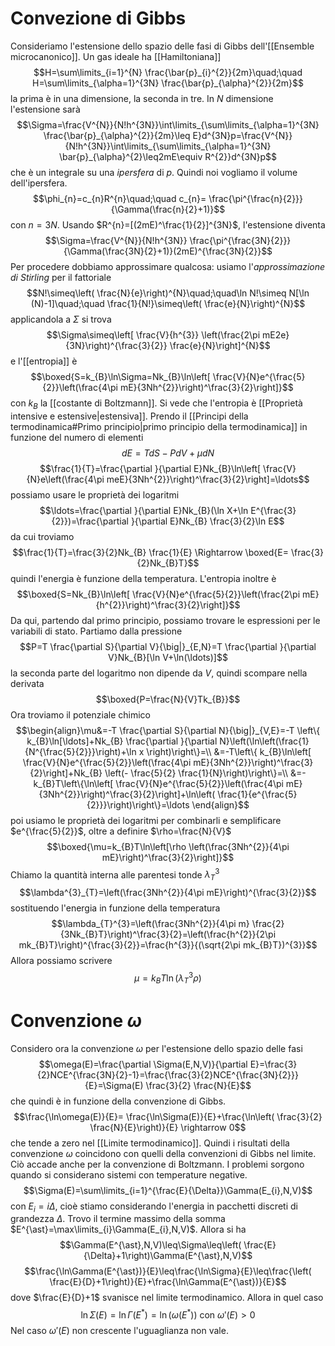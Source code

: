 # Convezione di Gibbs
Consideriamo l'estensione dello spazio delle fasi di Gibbs dell'[[Ensemble microcanonico]]. Un gas ideale ha [[Hamiltoniana]]
$$H=\sum\limits_{i=1}^{N} \frac{\bar{p}_{i}^{2}}{2m}\quad;\quad H=\sum\limits_{\alpha=1}^{3N} \frac{\bar{p}_{\alpha}^{2}}{2m}$$
la prima è in una dimensione, la seconda in tre. In $N$ dimensione l'estensione sarà
$$\Sigma=\frac{V^{N}}{N!h^{3N}}\int\limits_{\sum\limits_{\alpha=1}^{3N} \frac{\bar{p}_{\alpha}^{2}}{2m}\leq E}d^{3N}p=\frac{V^{N}}{N!h^{3N}}\int\limits_{\sum\limits_{\alpha=1}^{3N} \bar{p}_{\alpha}^{2}\leq2mE\equiv R^{2}}d^{3N}p$$
che è un integrale su una *ipersfera* di $p$. Quindi noi vogliamo il volume dell'ipersfera.
$$\phi_{n}=c_{n}R^{n}\quad;\quad c_{n}= \frac{\pi^{\frac{n}{2}}}{\Gamma(\frac{n}{2}+1)}$$
con $n=3N$. Usando $R^{n}=[(2mE)^\frac{1}{2}]^{3N}$, l'estensione diventa
$$\Sigma=\frac{V^{N}}{N!h^{3N}} \frac{\pi^{\frac{3N}{2}}}{\Gamma(\frac{3N}{2}+1)}(2mE)^{\frac{3N}{2}}$$
Per procedere dobbiamo approssimare qualcosa: usiamo l'*approssimazione di Stirling* per il fattoriale
$$N!\simeq\left( \frac{N}{e}\right)^{N}\quad;\quad\ln N!\simeq N[\ln (N)-1]\quad;\quad \frac{1}{N!}\simeq\left( \frac{e}{N}\right)^{N}$$
applicandola a $\Sigma$ si trova
$$\Sigma\simeq\left[ \frac{V}{h^{3}} \left(\frac{2\pi mE2e}{3N}\right)^{\frac{3}{2}} \frac{e}{N}\right]^{N}$$
e l'[[entropia]] è
$$\boxed{S=k_{B}\ln\Sigma=Nk_{B}\ln\left[ \frac{V}{N}e^{\frac{5}{2}}\left(\frac{4\pi mE}{3Nh^{2}}\right)^\frac{3}{2}\right]}$$
con $k_{B}$ la [[costante di Boltzmann]]. Si vede che l'entropia è [[Proprietà intensive e estensive|estensiva]].
Prendo il [[Principi della termodinamica#Primo principio|primo principio della termodinamica]] in funzione del numero di elementi
$$dE=TdS-PdV+\mu dN$$
$$\frac{1}{T}=\frac{\partial }{\partial E}Nk_{B}\ln\left[ \frac{V}{N}e\left(\frac{4\pi meE}{3Nh^{2}}\right)^\frac{3}{2}\right]=\ldots$$
possiamo usare le proprietà dei logaritmi
$$\ldots=\frac{\partial }{\partial E}Nk_{B}(\ln X+\ln E^{\frac{3}{2}})=\frac{\partial }{\partial E}Nk_{B} \frac{3}{2}\ln E$$
da cui troviamo
$$\frac{1}{T}=\frac{3}{2}Nk_{B} \frac{1}{E} \Rightarrow \boxed{E= \frac{3}{2}Nk_{B}T}$$
quindi l'energia è funzione della temperatura. L'entropia inoltre è
$$\boxed{S=Nk_{B}\ln\left[ \frac{V}{N}e^{\frac{5}{2}}\left(\frac{2\pi mE}{h^{2}}\right)^\frac{3}{2}\right]}$$
Da qui, partendo dal primo principio, possiamo trovare le espressioni per le variabili di stato. Partiamo dalla pressione
$$P=T \frac{\partial S}{\partial V}{\big|}_{E,N}=T \frac{\partial }{\partial V}Nk_{B}[\ln V+\ln(\ldots)]$$
la seconda parte del logaritmo non dipende da $V$, quindi scompare nella derivata
$$\boxed{P=\frac{N}{V}Tk_{B}}$$
Ora troviamo il potenziale chimico
$$\begin{align}\mu&=-T \frac{\partial S}{\partial N}{\big|}_{V,E}=-T \left\{ k_{B}\ln[\ldots]+Nk_{B} \frac{\partial }{\partial N}\left(\ln\left(\frac{1}{N^{\frac{5}{2}}}\right)+\ln x \right)\right\}=\\
&=-T\left\{ k_{B}\ln\left[ \frac{V}{N}e^{\frac{5}{2}}\left(\frac{4\pi mE}{3Nh^{2}}\right)^\frac{3}{2}\right]+Nk_{B} \left(- \frac{5}{2} \frac{1}{N}\right)\right\}=\\
&=-k_{B}T\left\{\ln\left[ \frac{V}{N}e^{\frac{5}{2}}\left(\frac{4\pi mE}{3Nh^{2}}\right)^\frac{3}{2}\right]+\ln\left( \frac{1}{e^{\frac{5}{2}}}\right)\right\}=\ldots
\end{align}$$
poi usiamo le proprietà dei logaritmi per combinarli e semplificare $e^{\frac{5}{2}}$, oltre a definire $\rho=\frac{N}{V}$
$$\boxed{\mu=k_{B}T\ln\left[\rho \left(\frac{3Nh^{2}}{4\pi mE}\right)^\frac{3}{2}\right]}$$
Chiamo la quantità interna alle parentesi tonde $\lambda^{3}_{T}$
$$\lambda^{3}_{T}=\left(\frac{3Nh^{2}}{4\pi mE}\right)^{\frac{3}{2}}$$
sostituendo l'energia in funzione della temperatura
$$\lambda_{T}^{3}=\left(\frac{3Nh^{2}}{4\pi m} \frac{2}{3Nk_{B}T}\right)^\frac{3}{2}=\left(\frac{h^{2}}{2\pi mk_{B}T}\right)^{\frac{3}{2}}=\frac{h^{3}}{(\sqrt{2\pi mk_{B}T})^{3}}$$
Allora possiamo scrivere
$$\mu=k_{B}T\ln(\lambda^{3}_{T}\rho)$$
# Convenzione $\omega$
Considero ora la convenzione $\omega$ per l'estensione dello spazio delle fasi
$$\omega(E)=\frac{\partial \Sigma(E,N,V)}{\partial E}=\frac{3}{2}NCE^{\frac{3N}{2}-1}=\frac{\frac{3}{2}NCE^{\frac{3N}{2}}}{E}=\Sigma(E) \frac{3}{2} \frac{N}{E}$$
che quindi è in funzione della convenzione di Gibbs.
$$\frac{\ln\omega(E)}{E}= \frac{\ln\Sigma(E)}{E}+\frac{\ln\left( \frac{3}{2} \frac{N}{E}\right)}{E} \rightarrow 0$$
che tende a zero nel [[Limite termodinamico]]. Quindi i risultati della convenzione $\omega$ coincidono con quelli della convenzioni di Gibbs nel limite. Ciò accade anche per la convenzione di Boltzmann. I problemi sorgono quando si considerano sistemi con temperature negative.
$$\Sigma(E)=\sum\limits_{i=1}^{\frac{E}{\Delta}}\Gamma(E_{i},N,V)$$
con $E_{i}=i\Delta$, cioè stiamo considerando l'energia in pacchetti discreti di grandezza $\Delta$. Trovo il termine massimo della somma $E^{\ast}=\max\limits_{i}\Gamma(E_{i},N,V)$. Allora si ha
$$\Gamma(E^{\ast},N,V)\leq\Sigma\leq\left( \frac{E}{\Delta}+1\right)\Gamma(E^{\ast},N,V)$$
$$\frac{\ln\Gamma(E^{\ast})}{E}\leq\frac{\ln\Sigma}{E}\leq\frac{\left( \frac{E}{D}+1\right)}{E}+\frac{\ln\Gamma(E^{\ast})}{E}$$
dove $\frac{E}{D}+1$ svanisce nel limite termodinamico. Allora in quel caso
$$\ln\Sigma(E)=\ln\Gamma(E^{\ast})=\ln(\omega(E^{\ast}))\mbox{ con }\omega'(E)>0$$
Nel caso $\omega'(E)$ non crescente l'uguaglianza non vale.

